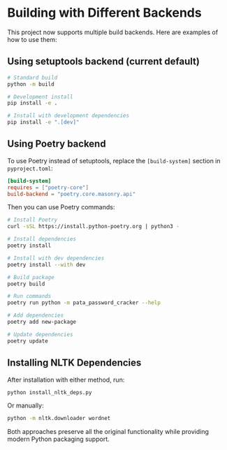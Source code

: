 # Building with Different Backends

This project now supports multiple build backends. Here are examples of how to use them:

## Using setuptools backend (current default)
```bash
# Standard build
python -m build

# Development install
pip install -e .

# Install with development dependencies  
pip install -e ".[dev]"
```

## Using Poetry backend

To use Poetry instead of setuptools, replace the `[build-system]` section in `pyproject.toml`:

```toml
[build-system]
requires = ["poetry-core"]
build-backend = "poetry.core.masonry.api"
```

Then you can use Poetry commands:
```bash
# Install Poetry
curl -sSL https://install.python-poetry.org | python3 -

# Install dependencies
poetry install

# Install with dev dependencies
poetry install --with dev

# Build package
poetry build

# Run commands
poetry run python -m pata_password_cracker --help

# Add dependencies
poetry add new-package

# Update dependencies
poetry update
```

## Installing NLTK Dependencies

After installation with either method, run:
```bash
python install_nltk_deps.py
```

Or manually:
```bash
python -m nltk.downloader wordnet
```

Both approaches preserve all the original functionality while providing modern Python packaging support.